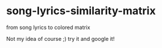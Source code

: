 # song-lyrics-similarity-matrix
from song lyrics to colored matrix 

Not my idea of course ;) try it and google it!
